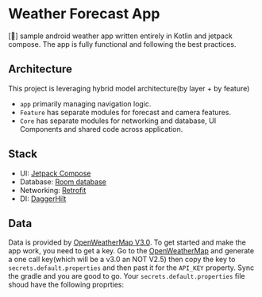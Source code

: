 # Weather Forecast App

[🚧] sample android weather app written entirely in Kotlin and jetpack compose. The app is fully functional and following the best practices.

## Architecture

This project is leveraging hybrid model architecture(by layer + by feature)
* `app` primarily managing navigation logic.
* `Feature` has separate modules for forecast and camera features.
* `Core` has separate modules for networking and database, UI Components and shared code across application.

## Stack

* UI: [Jetpack Compose](https://developer.android.com/jetpack/compose?gclid=CjwKCAiAvdCrBhBREiwAX6-6UogmclLihuJq1CXQKPCG3q9b2vidq9mAjzYjtyXgOhLz34GKmeo7-hoCh7QQAvD_BwE&gclsrc=aw.ds)
* Database: [Room database](https://developer.android.com/training/data-storage/room)
* Networking: [Retrofit](https://square.github.io/retrofit/)
* DI: [DaggerHilt](https://developer.android.com/training/dependency-injection/hilt-android)

## Data

Data is provided by [OpenWeatherMap V3.0](https://openweathermap.org/api).
To get started and make the app work, you need to get a key. Go to the [OpenWeatherMap](https://openweathermap.org/api) and generate a one call key(which will be a v3.0 an NOT V2.5) then copy the key to `secrets.default.properties` and then past it for the `API_KEY` property. Sync the gradle and you are good to go.
Your `secrets.default.properties` file shoud have the following proprties:



